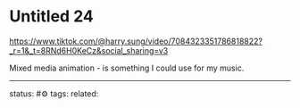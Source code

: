 # Untitled 24
https://www.tiktok.com/@harry.sung/video/7084323351786818822?_r=1&_t=8RNd6H0KeCz&social_sharing=v3

Mixed media animation - is something I could use for my music.



---
status: #⚙️ 
tags: 
related: 